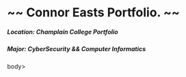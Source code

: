 <body></body>
<div styles="display:flex; align-items:center; justify-content:center; flex-direction:column; width:100%; height:200px';">
<h1> ~~ Connor Easts Portfolio. ~~</h1>
<h5><b>Location:</b> Champlain College Portfolio  </h5>
<h5><b>Major:</b> CyberSecurity && Computer Informatics</h5>


</div>
</div>body>
